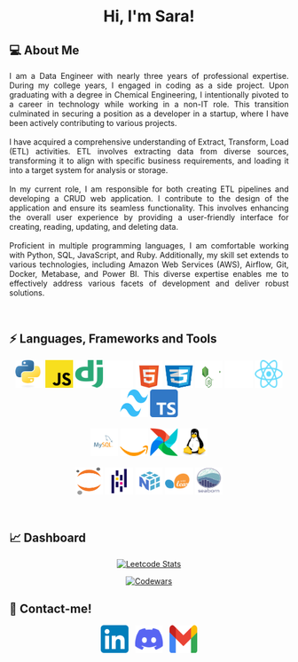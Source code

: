 <h1 align="center">Hi, I'm Sara!</h1>   
<h2> 💻 About Me </h2>
<p align="justify">
I am a Data Engineer with nearly three years of professional expertise. During my college years, I engaged in coding as a side project. Upon graduating with a degree in Chemical Engineering, I intentionally pivoted to a career in technology while working in a non-IT role. This transition culminated in securing a position as a developer in a startup, where I have been actively contributing to various projects.
<br><br>
I have acquired a comprehensive understanding of Extract, Transform, Load (ETL) activities. ETL involves extracting data from diverse sources, transforming it to align with specific business requirements, and loading it into a target system for analysis or storage.
<br><br>
In my current role, I am responsible for both creating ETL pipelines and developing a CRUD web application. I contribute to the design of the application and ensure its seamless functionality. This involves enhancing the overall user experience by providing a user-friendly interface for creating, reading, updating, and deleting data.
<br><br>
Proficient in multiple programming languages, I am comfortable working with Python, SQL, JavaScript, and Ruby. Additionally, my skill set extends to various technologies, including Amazon Web Services (AWS), Airflow, Git, Docker, Metabase, and Power BI. This diverse expertise enables me to effectively address various facets of development and deliver robust solutions.
</p>
<br>
<h2>⚡ Languages, Frameworks and Tools </h2>

<p align="center">
  <!-- Programming Languages -->
  
</picture> 
  <source media="(prefers-color-scheme: dark)" srcset="img/python-dark.svg">
  <source media="(prefers-color-scheme: light)" srcset="img/python-light.svg" >
  <img src="img/python-dark.svg" alt="Python" class="badge" style="width:50px; height:50px;">
</picture> 
 
<picture> 
  <source media="(prefers-color-scheme: dark)" srcset="img/javascript-dark.svg">
  <source media="(prefers-color-scheme: light)" srcset="img/javascript-light.svg" > 
 	 <img src="img/javascript-dark.svg" alt="Javascript" class="badge"style="width:50px; height:50px;">
  <!-- Web Frameworks and tools -->
</picture> 
 
<picture> 
  <source media="(prefers-color-scheme: dark)" srcset="img/django-dark.svg">
  <source media="(prefers-color-scheme: light)" srcset="img/django-light.svg" > 
 	 <img src="img/django-dark.svg" alt="django" class="badge" style="width:50px; height:50px;">
</picture> 
 
<picture> 
  <source media="(prefers-color-scheme: dark)" srcset="img/flask-dark.svg">
  <source media="(prefers-color-scheme: light)" srcset="img/flask-light.svg" > 
 	 <img src="img/flask-dark.svg" alt="flask" class="badge" style="width:50px; height:50px;">
</picture> 
 
<picture> 
  <source media="(prefers-color-scheme: dark)" srcset="img/html5-dark.svg">
  <source media="(prefers-color-scheme: light)" srcset="img/html5-light.svg" > 
 	 <img src="img/html5-dark.svg" alt="html5" class="badge" style="width:50px; height:50px;">
</picture> 
 
<picture> 
  <source media="(prefers-color-scheme: dark)" srcset="img/css3-dark.svg">
  <source media="(prefers-color-scheme: light)" srcset="img/css3-light.svg" > 
 	 <img src="img/css3-dark.svg" alt="css3" class="badge"  style="width:50px; height:50px;">
</picture> 
 
<picture> 
  <source media="(prefers-color-scheme: dark)" srcset="img/nodedotjs-dark.svg">
  <source media="(prefers-color-scheme: light)" srcset="img/nodedotjs-light.svg" > 
 	 <img src="img/nodedotjs-dark.svg" alt="nodedotjs" class="badge"  style="width:50px; height:50px;">
</picture> 
 
<picture> 
  <source media="(prefers-color-scheme: dark)" srcset="img/nextdotjs-dark.svg">
  <source media="(prefers-color-scheme: light)" srcset="img/nextdotjs-light.svg" > 
 	 <img src="img/nextdotjs-dark.svg" alt="nextdotjs" class="badge"  style="width:50px; height:50px;">
</picture> 
 
<picture> 
  <source media="(prefers-color-scheme: dark)" srcset="img/react-dark.svg">
  <source media="(prefers-color-scheme: light)" srcset="img/react-light.svg" > 
 	 <img src="img/react-dark.svg" alt="react" class="badge"  style="width:50px; height:50px;">
</picture> 
 
<picture> 
  <source media="(prefers-color-scheme: dark)" srcset="img/tailwind-dark.svg">
  <source media="(prefers-color-scheme: light)" srcset="img/tailwind-light.svg" > 
 	 <img src="img/tailwind-dark.svg" alt="tailwind" class="badge"  style="width:50px; height:50px;">
</picture> 
 
<picture> 
  <source media="(prefers-color-scheme: dark)" srcset="img/typescript-dark.svg">
  <source media="(prefers-color-scheme: light)" srcset="img/typescript-light.svg" > 
 	 <img src="img/typescript-dark.svg" alt="typescript" class="badge"  style="width:50px; height:50px;">
  <br><br>
  <!-- Data Engineering -->
</picture> 
 
<picture> 
  <source media="(prefers-color-scheme: dark)" srcset="img/mysql-dark.svg">
  <source media="(prefers-color-scheme: light)" srcset="img/mysql-light.svg" > 
 	 <img src="img\mysql-dark.svg" alt="mysql" class="badge" style="width:50px; height:50px;">
</picture> 
 
<picture> 
  <source media="(prefers-color-scheme: dark)" srcset="img/amazon-web-services-dark.svg">
  <source media="(prefers-color-scheme: light)" srcset="img/amazon-web-services-light.svg"> 
 	 <img src="img\amazon-web-services-dark.svg" alt="aws" class="badge" style="width:50px; height:50px;">
</picture> 
 
<picture> 
  <source media="(prefers-color-scheme: dark)" srcset="img/airflow-dark.svg">
  <source media="(prefers-color-scheme: light)" srcset="img/airflow-light.svg" > 
 	 <img src="img\airflow-dark.svg" alt="airflow" class="badge" style="width:50px; height:50px;">
</picture> 
 
<picture> 
  <source media="(prefers-color-scheme: dark)" srcset="img/linux-dark.svg">
  <source media="(prefers-color-scheme: light)" srcset="img/linux-light.svg" > 
 	 <img src="img\linux-dark.svg" alt="linux" class="badge" style="width:50px; height:50px;">
  <br><br>
  <!-- Data Analysis -->
</picture> 
 
<picture> 
  <source media="(prefers-color-scheme: dark)" srcset="img/jupyter-dark.svg">
  <source media="(prefers-color-scheme: light)" srcset="img/jupyter-light.svg" > 
 	 <img src="img/jupyter-dark.svg" alt="jupyter" class="badge" style="width:50px; height:50px;">
</picture> 
 
<picture> 
  <source media="(prefers-color-scheme: dark)" srcset="img/pandas-dark.svg">
  <source media="(prefers-color-scheme: light)" srcset="img/pandas-light.svg" > 
 	 <img src="img/pandas-dark.svg" alt="pandas" class="badge" style="width:50px; height:50px;">
</picture> 
 
<picture> 
  <source media="(prefers-color-scheme: dark)" srcset="img/numpy-dark.svg">
  <source media="(prefers-color-scheme: light)" srcset="img/numpy-light.svg" > 
 	 <img src="img/numpy-dark.svg" alt="numpy" class="badge"  style="width:50px; height:50px;">
</picture> 
 
<picture> 
  <source media="(prefers-color-scheme: dark)" srcset="img/scikit-learn-dark.svg">
  <source media="(prefers-color-scheme: light)" srcset="img/scikit-learn-light.svg" > 
 	 <img src="img/scikit-learn-dark.svg" alt="scikit-learn" class="badge" style="width:50px; height:50px;">
</picture> 
 
<picture> 
  <source media="(prefers-color-scheme: dark)" srcset="img/seaborn-dark.svg">
  <source media="(prefers-color-scheme: light)" srcset="img/seaborn-light.svg"> 
 	 <img src="img/seaborn-dark.svg" alt="seaborn" class="badge" style="width:50px; height:50px;">
</picture> 
</p>

<br>
<h2> 📈 Dashboard </h2>

<p align="center" dir="auto"><a target="_blank" rel="noopener noreferrer nofollow" href="https://camo.githubusercontent.com/2bb651c9029b2345d710efa460f914aae383122df7b701e715f76da78d3374e9/68747470733a2f2f6c656574636172642e6a61636f626c696e2e636f6f6c2f736172616466727a"><img src="https://camo.githubusercontent.com/2bb651c9029b2345d710efa460f914aae383122df7b701e715f76da78d3374e9/68747470733a2f2f6c656574636172642e6a61636f626c696e2e636f6f6c2f736172616466727a" alt="Leetcode Stats" data-canonical-src="https://leetcard.jacoblin.cool/saradfrz" style="max-width: 100%;"></a></p>
<p align="center" dir="auto"><a target="_blank" rel="noopener noreferrer nofollow" href="https://camo.githubusercontent.com/2e55ba88dea78085e82dc0aadbddd9120c4fa2c7938beb55d33cafc96e748ec0/68747470733a2f2f6769746875622e7232762e63682f636f6465776172733f757365723d736172616466727a267374726f6b653d253233464234353730"><img src="https://camo.githubusercontent.com/2e55ba88dea78085e82dc0aadbddd9120c4fa2c7938beb55d33cafc96e748ec0/68747470733a2f2f6769746875622e7232762e63682f636f6465776172733f757365723d736172616466727a267374726f6b653d253233464234353730" alt="Codewars" data-canonical-src="https://github.r2v.ch/codewars?user=saradfrz&amp;stroke=%23FB4570" style="max-width: 100%;"></a></p>

<h2> 💬 Contact-me! </h2>
<p align="center">
  <a href="https://www.linkedin.com/in/saradfrz/" style="text-decoration: none !important;">
    <img src="img/linkedin-dark.svg" alt="linkedin-saradfrz" class="social-media" style="width:50px; height:50px;">
  </a>&nbsp;
  <a href="https://discordapp.com/users/702235784794734631" style="text-decoration: none !important;">
    <img src="img/discord-dark.svg" alt="discord-saradfrz"  class="social-media" style="width:50px; height:50px;">
  </a>&nbsp;
  <a href="mailto:saradfrz@gmail.com" style="text-decoration: none !important;">
    <img src="img/gmail-dark.svg" alt="gmail-saradfrz" class="social-media" style="width:50px; height:50px;">
  </a>
</p>
